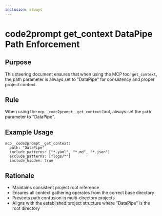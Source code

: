 ```yaml
---
inclusion: always
---
```


# code2prompt get_context DataPipe Path Enforcement

## Purpose
This steering document ensures that when using the MCP tool `get_context`, the path parameter is always set to "DataPipe" for consistency and proper project context.

## Rule
When using the `mcp__code2prompt__get_context` tool, always set the `path` parameter to "DataPipe".

## Example Usage
```
mcp__code2prompt__get_context:
  path: "DataPipe"
  include_patterns: ["*.yaml", "*.md", "*.json"]
  exclude_patterns: ["logs/*"]
  include_hidden: true
```

## Rationale
- Maintains consistent project root reference
- Ensures all context gathering operates from the correct base directory
- Prevents path confusion in multi-directory projects
- Aligns with the established project structure where "DataPipe" is the root directory